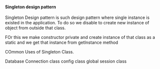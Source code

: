 #### Singleton design pattern

Singleton Design pattern is such design pattern where single instance is existed in the application. To do so we disable to create new instance of object from outside that class.

FOr this we make constructor private and create instance of that class as a static and we get that instance from getInstance method

COmmon Uses of Singleton Class.

Database Connection class
config class
global session class